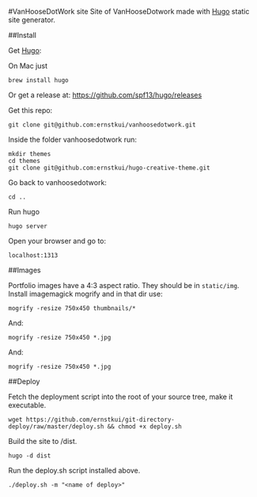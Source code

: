 #VanHooseDotWork  site
Site of VanHooseDotwork made with [Hugo](https://gohugo.io/) static site generator.

##Install

Get [Hugo](https://gohugo.io/):

On Mac just

	brew install hugo

Or get a release at: https://github.com/spf13/hugo/releases

Get this repo:

	git clone git@github.com:ernstkui/vanhoosedotwork.git

Inside the folder vanhoosedotwork run:

    mkdir themes
    cd themes
    git clone git@github.com:ernstkui/hugo-creative-theme.git

Go back to vanhoosedotwork:

	cd ..

Run hugo

	hugo server

Open your browser and go to:

	localhost:1313


##Images

Portfolio images have a 4:3 aspect ratio. They should be in `static/img`. Install imagemagick mogrify and in
that dir use:

	mogrify -resize 750x450 thumbnails/*

And:

	mogrify -resize 750x450 *.jpg

And:

	mogrify -resize 750x450 *.jpg


##Deploy

Fetch the deployment script into the root of your source tree, make it executable.

	wget https://github.com/ernstkui/git-directory-deploy/raw/master/deploy.sh && chmod +x deploy.sh

Build the site to /dist.

	hugo -d dist

Run the deploy.sh script installed above.

	./deploy.sh -m "<name of deploy>"
